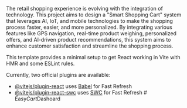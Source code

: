 The retail shopping experience is evolving with the integration of technology. This project aims to design a "Smart Shopping Cart" system that leverages AI, IoT, and mobile technologies to make the shopping process faster, easier, and more personalized. By integrating various features like GPS navigation, real-time product weighing, personalized offers, and AI-driven product recommendations, this system aims to enhance customer satisfaction and streamline the shopping process.


This template provides a minimal setup to get React working in Vite with HMR and some ESLint rules.

Currently, two official plugins are available:

- [@vitejs/plugin-react](https://github.com/vitejs/vite-plugin-react/blob/main/packages/plugin-react/README.md) uses [Babel](https://babeljs.io/) for Fast Refresh
- [@vitejs/plugin-react-swc](https://github.com/vitejs/vite-plugin-react-swc) uses [SWC](https://swc.rs/) for Fast Refresh
#   E a s y _ C a r t _ D a s h o a r d  
 